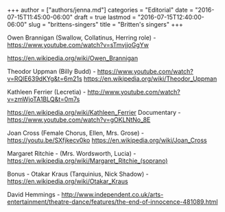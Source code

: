 +++
author = ["authors/jenna.md"]
categories = "Editorial"
date = "2016-07-15T11:45:00-06:00"
draft = true
lastmod = "2016-07-15T12:40:00-06:00"
slug = "brittens-singers"
title = "Britten&#039;s singers"
+++

Owen Brannigan (Swallow, Collatinus, Herring role) - https://www.youtube.com/watch?v=sTmvjjoGgYw

https://en.wikipedia.org/wiki/Owen_Brannigan

Theodor Uppman (Billy Budd) - https://www.youtube.com/watch?v=RQlE639dKYg&t=6m21s
https://en.wikipedia.org/wiki/Theodor_Uppman
 
Kathleen Ferrier (Lecretia) - http://www.youtube.com/watch?v=zmWjoTA1BLQ&t=0m7s

https://en.wikipedia.org/wiki/Kathleen_Ferrier
Documentary - https://www.youtube.com/watch?v=gOKLNtNo_8E

Joan Cross (Female Chorus, Ellen, Mrs. Grose) - https://youtu.be/SXfjkecv0ko
https://en.wikipedia.org/wiki/Joan_Cross

Margaret Ritchie - (Mrs. Wordsworth, Lucia) -
https://en.wikipedia.org/wiki/Margaret_Ritchie_(soprano)

Bonus - Otakar Kraus (Tarquinius, Nick Shadow) - https://en.wikipedia.org/wiki/Otakar_Kraus

David Hemmings - http://www.independent.co.uk/arts-entertainment/theatre-dance/features/the-end-of-innocence-481089.html


